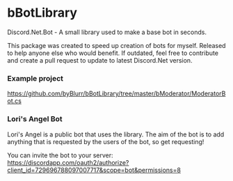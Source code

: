 # bBotLibrary
Discord.Net.Bot - A small library used to make a base bot in seconds.

This package was created to speed up creation of bots for myself. Released to help anyone else who would benefit.
If outdated, feel free to contribute and create a pull request to update to latest Discord.Net version.

### Example project
https://github.com/byBlurr/bBotLibrary/tree/master/bModerator/ModeratorBot.cs


### Lori's Angel Bot
Lori's Angel is a public bot that uses the library. The aim of the bot is to add anything that is requested by the users of the bot, so get requesting!

You can invite the bot to your server: https://discordapp.com/oauth2/authorize?client_id=729696788097007717&scope=bot&permissions=8
